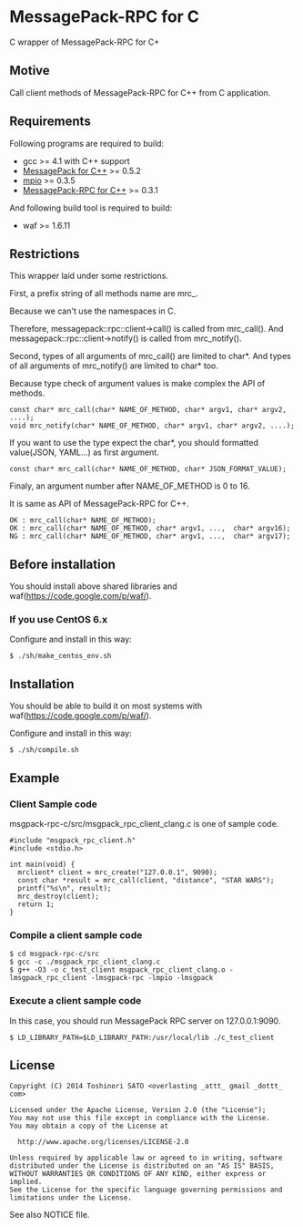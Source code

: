 MessagePack-RPC for C
=======================

C wrapper of MessagePack-RPC for C+
## Motive

Call client methods of MessagePack-RPC for C++ from C application.

## Requirements

Following programs are required to build:

- gcc >= 4.1 with C++ support
- [MessagePack for C++](http://msgpack.org/) >= 0.5.2
- [mpio](http://github.com/frsyuki/mpio) >= 0.3.5
- [MessagePack-RPC for C++](https://github.com/msgpack-rpc/msgpack-rpc-cpp/) >= 0.3.1

And following build tool is required to build:

- waf >= 1.6.11

## Restrictions

This wrapper laid under some restrictions.

First, a prefix string of all methods name are mrc_.

Because we can't use the namespaces in C.

Therefore, messagepack::rpc::client->call() is called from mrc_call().
And messagepack::rpc::client->notify() is called from mrc_notify().

Second, types of all arguments of mrc_call() are limited to char*.
And types of all arguments of mrc_notify() are limited to char* too.

Because type check of argument values is make complex the API of methods.

    const char* mrc_call(char* NAME_OF_METHOD, char* argv1, char* argv2, ....);
    void mrc_notify(char* NAME_OF_METHOD, char* argv1, char* argv2, ....);

If you want to use the type expect the char*, you should formatted value(JSON, YAML...) as first argument.

    const char* mrc_call(char* NAME_OF_METHOD, char* JSON_FORMAT_VALUE);

Finaly, an argument number after NAME_OF_METHOD is 0 to 16.

It is same as API of MessagePack-RPC for C++.

    OK : mrc_call(char* NAME_OF_METHOD);
    OK : mrc_call(char* NAME_OF_METHOD, char* argv1, ...,  char* argv16);
    NG : mrc_call(char* NAME_OF_METHOD, char* argv1, ...,  char* argv17);

## Before installation

You should install above shared libraries and waf(https://code.google.com/p/waf/).

### If you use CentOS 6.x

Configure and install in this way:

    $ ./sh/make_centos_env.sh

## Installation

You should be able to build it on most systems with waf(https://code.google.com/p/waf/).

Configure and install in this way:

    $ ./sh/compile.sh

## Example

### Client Sample code

msgpack-rpc-c/src/msgpack_rpc_client_clang.c is one of sample code.

    #include "msgpack_rpc_client.h"
    #include <stdio.h>

    int main(void) {
      mrclient* client = mrc_create("127.0.0.1", 9090);
      const char *result = mrc_call(client, "distance", "STAR WARS");
      printf("%s\n", result);
      mrc_destroy(client);
      return 1;
    }

### Compile a client sample code

    $ cd msgpack-rpc-c/src
    $ gcc -c ./msgpack_rpc_client_clang.c
    $ g++ -O3 -o c_test_client msgpack_rpc_client_clang.o -lmsgpack_rpc_client -lmsgpack-rpc -lmpio -lmsgpack

### Execute a client sample code

In this case, you should run MessagePack RPC server on 127.0.0.1:9090.

    $ LD_LIBRARY_PATH=$LD_LIBRARY_PATH:/usr/local/lib ./c_test_client

## License

    Copyright (C) 2014 Toshinori SATO <overlasting _attt_ gmail _dottt_ com>

    Licensed under the Apache License, Version 2.0 (the "License");
    You may not use this file except in compliance with the License.
    You may obtain a copy of the License at

      http://www.apache.org/licenses/LICENSE-2.0

    Unless required by applicable law or agreed to in writing, software
    distributed under the License is distributed on an "AS IS" BASIS,
    WITHOUT WARRANTIES OR CONDITIONS OF ANY KIND, either express or implied.
    See the License for the specific language governing permissions and
    limitations under the License.

See also NOTICE file.
